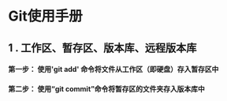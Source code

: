 # Git使用手册



## 1 . 工作区、暂存区、版本库、远程版本库

#### 第一步： 使用'git add' 命令将文件从工作区（即硬盘）存入暂存区中

#### 第二步： 使用“git commit”命令将暂存区的文件夹存入版本库中


